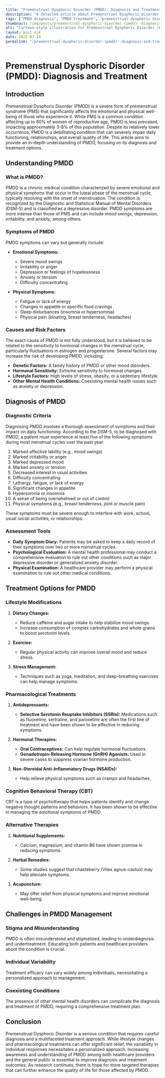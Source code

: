 ```yaml
---
title: "Premenstrual Dysphoric Disorder (PMDD): Diagnosis and Treatment"
description: "A detailed article about Premenstrual Dysphoric Disorder (PMDD): Diagnosis and Treatment."
tags: ["PMDD diagnosis", "PMDD treatment", "premenstrual dysphoric disorder", "PMDD symptoms", "managing PMDD"]
thumbnail: /img/posts/premenstrual-dysphoric-disorder-(pmdd):-diagnosis-and-treatment.png
alt: "Cartoon-style illustration for Premenstrual Dysphoric Disorder (PMDD): Diagnosis and Treatment"
layout: post.njk
date: 2025-07-10
permalink: "/premenstrual-dysphoric-disorder-(pmdd):-diagnosis-and-treatment/"
---
```


# Premenstrual Dysphoric Disorder (PMDD): Diagnosis and Treatment

## Introduction

Premenstrual Dysphoric Disorder (PMDD) is a severe form of premenstrual syndrome (PMS) that significantly affects the emotional and physical well-being of those who experience it. While PMS is a common condition affecting up to 80% of women of reproductive age, PMDD is less prevalent, impacting approximately 3-8% of this population. Despite its relatively lower occurrence, PMDD is a debilitating condition that can severely impair daily functioning, relationships, and overall quality of life. This article aims to provide an in-depth understanding of PMDD, focusing on its diagnosis and treatment options.

## Understanding PMDD

### What is PMDD?

PMDD is a chronic medical condition characterized by severe emotional and physical symptoms that occur in the luteal phase of the menstrual cycle, typically resolving with the onset of menstruation. The condition is recognized by the Diagnostic and Statistical Manual of Mental Disorders (DSM-5) and is classified as a depressive disorder. PMDD symptoms are more intense than those of PMS and can include mood swings, depression, irritability, and anxiety, among others.

### Symptoms of PMDD

PMDD symptoms can vary but generally include:

- **Emotional Symptoms:**
  - Severe mood swings
  - Irritability or anger
  - Depression or feelings of hopelessness
  - Anxiety or tension
  - Difficulty concentrating

- **Physical Symptoms:**
  - Fatigue or lack of energy
  - Changes in appetite or specific food cravings
  - Sleep disturbances (insomnia or hypersomnia)
  - Physical pain (bloating, breast tenderness, headaches)

### Causes and Risk Factors

The exact cause of PMDD is not fully understood, but it is believed to be related to the sensitivity to hormonal changes in the menstrual cycle, particularly fluctuations in estrogen and progesterone. Several factors may increase the risk of developing PMDD, including:

- **Genetic Factors:** A family history of PMDD or other mood disorders.
- **Hormonal Sensitivity:** Extreme sensitivity to hormonal changes.
- **Lifestyle Factors:** High levels of stress, obesity, or a sedentary lifestyle.
- **Other Mental Health Conditions:** Coexisting mental health issues such as anxiety or depression.

## Diagnosis of PMDD

### Diagnostic Criteria

Diagnosing PMDD involves a thorough assessment of symptoms and their impact on daily functioning. According to the DSM-5, to be diagnosed with PMDD, a patient must experience at least five of the following symptoms during most menstrual cycles over the past year:

1. Marked affective lability (e.g., mood swings)
2. Marked irritability or anger
3. Marked depressed mood
4. Marked anxiety or tension
5. Decreased interest in usual activities
6. Difficulty concentrating
7. Lethargy, fatigue, or lack of energy
8. Significant changes in appetite
9. Hypersomnia or insomnia
10. A sense of being overwhelmed or out of control
11. Physical symptoms (e.g., breast tenderness, joint or muscle pain)

These symptoms must be severe enough to interfere with work, school, usual social activities, or relationships.

### Assessment Tools

- **Daily Symptom Diary:** Patients may be asked to keep a daily record of their symptoms over two or more menstrual cycles.
- **Psychological Evaluation:** A mental health professional may conduct a comprehensive evaluation to rule out other conditions such as major depressive disorder or generalized anxiety disorder.
- **Physical Examination:** A healthcare provider may perform a physical examination to rule out other medical conditions.

## Treatment Options for PMDD

### Lifestyle Modifications

1. **Dietary Changes:**
   - Reduce caffeine and sugar intake to help stabilize mood swings.
   - Increase consumption of complex carbohydrates and whole grains to boost serotonin levels.

2. **Exercise:**
   - Regular physical activity can improve overall mood and reduce stress.

3. **Stress Management:**
   - Techniques such as yoga, meditation, and deep-breathing exercises can help manage symptoms.

### Pharmacological Treatments

1. **Antidepressants:**
   - **Selective Serotonin Reuptake Inhibitors (SSRIs):** Medications such as fluoxetine, sertraline, and paroxetine are often the first line of treatment and have been shown to be effective in reducing symptoms.

2. **Hormonal Therapies:**
   - **Oral Contraceptives:** Can help regulate hormonal fluctuations.
   - **Gonadotropin-Releasing Hormone (GnRH) Agonists:** Used in severe cases to suppress ovarian hormone production.

3. **Non-Steroidal Anti-Inflammatory Drugs (NSAIDs):**
   - Help relieve physical symptoms such as cramps and headaches.

### Cognitive Behavioral Therapy (CBT)

CBT is a type of psychotherapy that helps patients identify and change negative thought patterns and behaviors. It has been shown to be effective in managing the emotional symptoms of PMDD.

### Alternative Therapies

1. **Nutritional Supplements:**
   - Calcium, magnesium, and vitamin B6 have shown promise in reducing symptoms.

2. **Herbal Remedies:**
   - Some studies suggest that chasteberry (Vitex agnus-castus) may help alleviate symptoms.

3. **Acupuncture:**
   - May offer relief from physical symptoms and improve emotional well-being.

## Challenges in PMDD Management

### Stigma and Misunderstanding

PMDD is often misunderstood and stigmatized, leading to underdiagnosis and undertreatment. Educating both patients and healthcare providers about the condition is crucial.

### Individual Variability

Treatment efficacy can vary widely among individuals, necessitating a personalized approach to management.

### Coexisting Conditions

The presence of other mental health disorders can complicate the diagnosis and treatment of PMDD, requiring a comprehensive treatment plan.

## Conclusion

Premenstrual Dysphoric Disorder is a serious condition that requires careful diagnosis and a multifaceted treatment approach. While lifestyle changes and pharmacological treatments can offer significant relief, the variability in individual responses necessitates a personalized approach. Increasing awareness and understanding of PMDD among both healthcare providers and the general public is essential to improve diagnosis and treatment outcomes. As research continues, there is hope for more targeted therapies that can further enhance the quality of life for those affected by PMDD.